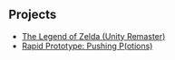 ## Projects

- [The Legend of Zelda (Unity Remaster)](http://antmyers.github.io/WebBuild/index.html)
- [Rapid Prototype: Pushing P(otions)](http://antmyers.github.io/web_build_gold/index.html)
